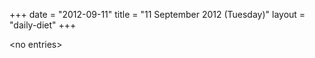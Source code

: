 +++
date = "2012-09-11"
title = "11 September 2012 (Tuesday)"
layout = "daily-diet"
+++


\<no entries\>
